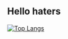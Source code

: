 ## Hello haters
[![Top Langs](https://github-readme-stats.vercel.app/api/top-langs/?username=miqbalrr&layout=compact)](https://github.com/anuraghazra/github-readme-stats)
